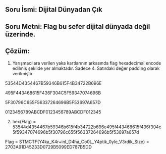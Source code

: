 
## Soru İsmi: Dijital Dünyadan Çık

## Soru Metni: Flag bu sefer dijital dünyada değil üzerinde.

## Çözüm: 


1. Yarışmacılara verilen yaka kartlarının arkasında flag hexadecimal encode edilmiş şekilde yer almaktadır. Sadece 4. Satırdaki değer padding olarak verilmiştir.

53544D4354467B59346B615F4B34722B696E

495F443468615F436F304C5F59347074696B

5F30796C655F56337264696B5F53697A657D

0123456789ABCDF0123456789ABCDF012345


2. hex(Flag) = 53544d4354467b59346b615f4b34722b696e495f443468615f436f304c5f59347074696b5f30796c655f56337264696b5f53697a657d

Flag = STMCTF{Y4ka_K4r+inI_D4ha_Co0L_Y4ptik_0yle_V3rdik_Size} = 2703A91D45233D0729B5099ED787B5DD
